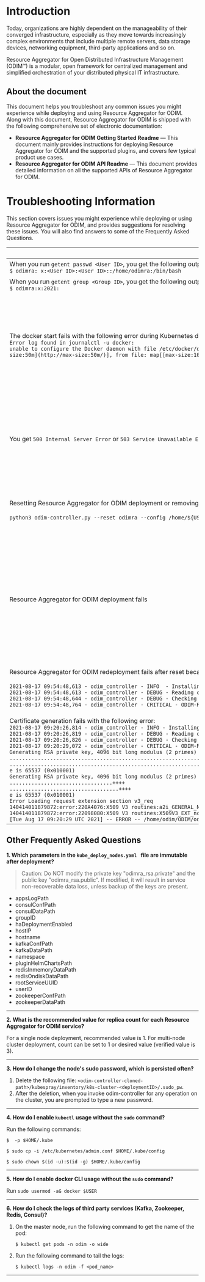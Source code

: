 # Introduction

Today, organizations are highly dependent on the manageability of their converged infrastructure, especially as they move towards increasingly complex environments that include multiple remote servers, data storage devices, networking equipment, third-party applications and so on. 

Resource Aggregator for Open Distributed Infrastructure Management \(ODIM™\) is a modular, open framework for centralized management and simplified orchestration of your distributed physical IT infrastructure.

## About the document

This document helps you troubleshoot any common issues you might experience while deploying and using Resource Aggregator for ODIM. Along with this document, Resource Aggregator for ODIM is shipped with the following comprehensive set of electronic documentation:

- **Resource Aggregator for ODIM Getting Started Readme** — This document mainly provides instructions for deploying Resource Aggregator for ODIM and the supported plugins, and covers few typical product use cases.
- **Resource Aggregator for ODIM API Readme** — This document provides detailed information on all the supported APIs of Resource Aggregator for ODIM.

# Troubleshooting Information

This section covers issues you might experience while deploying or using Resource Aggregator for ODIM, and provides suggestions for resolving these issues. You will also find answers to some of the Frequently Asked Questions.

| Symptom/Question                                             | Possible cause/Recommendation                                |
| ------------------------------------------------------------ | ------------------------------------------------------------ |
| When you run `getent passwd <User ID>`, you get the following output:<br />`$ odimra: x:<User ID>:<User ID>::/home/odimra:/bin/bash` | The User ID in the configuration file already exists. <br />Use a unique User ID. |
| When you run `getent group <Group ID>`, you get the following output:<br />`$ odimra:x:2021:` | The Group ID in the configuration file already exists. <br />Use a unique Group ID. |
| The docker start fails with the following error during Kubernetes deployment:<br />`Error log found in journalctl -u docker:`<br />`unable to configure the Docker daemon with file /etc/docker/daemon.json: the following directives are specified both as a flag and in the configuration file: log-opts: (from flag: map[max-file:5 [max-size:50m](http://max-size:50m/)], from file: map[[max-size:100m](http://max-size:100m/)])` | 1. Create a file `/etc/systemd/system/docker.service.d/docker.conf ` and add the following content in it:<br />`$ [Service]`<br />`ExecStart=`<br />`ExecStart=/usr/bin/dockerd`<br />2. Reset and deploy Kubernetes again.<br /><br />Reference links to the issue:<br/>https://docs.docker.com/config/daemon/#troubleshoot-conflicts-between-the-daemonjson-and-startup-scripts<br/>https://docs.docker.com/config/daemon/#use-the-hosts-key-in-daemonjson-with-systemd |
| You get `500 Internal Server Error` or `503 Service Unavailable Error` upon sending HTTP requests | 1. Run the following command on the master node to verify all deployed services are running successfully:<br />`$ kubectl get pods -n odim -o wide`<br />2. Use the same command to check on which node the Resource Aggregator for ODIM service is deployed.<br />3. Navigate to the log path configured on that node to view the service log file.<br /><br />Your server encounters unexpected conditions that can prevent it from fulfilling requests due to temporary overloading, session timeout or any unforeseen reasons.<br /> |
| Resetting Resource Aggregator for ODIM deployment or removing the resource aggregator services fails with the following command:<br /><br />`python3 odim-controller.py --reset odimra --config /home/${USER}/ODIM/odim-controller/scripts/kube_deploy_nodes.yaml` | Use the following command to reset Resource Aggregator for ODIM deployment or uninstall all the resource aggregator services:<br /><br />`python3 odim-controller.py --reset odimra --config /home/${USER}/ODIM/odim-controller/scripts/kube_deploy_nodes.yaml --ignore-errors` |
| Resource Aggregator for ODIM deployment fails                | 1. Reset Resource Aggregator for ODIM deployment using the following command:<br />`python3 odim-controller.py --reset odimra --config /home/${USER}/ODIM/odim-controller/scripts/kube_deploy_nodes.yaml --ignore-errors`<br /><br />2. Redeploy Resource Aggregator for ODIM services using the following command:<br />`python3 odim-controller.py --deploy \<br/> odimra --config /home/${USER}/ODIM/odim-controller/\<br/>scripts/kube_deploy_nodes.yaml`<br /><br />NOTE: Verify the formatting of the content in `kube_deploy_nodes.yaml` configuration file. It has to be retained as per the formatting in the `kube_deploy_nodes.yaml.tmpl` file. |
| Resource Aggregator for ODIM redeployment fails after reset because of invalid odimCertsPath<br /><br />`2021-08-17 09:54:48,613 - odim_controller - INFO  - Installing ODIMRA`<br/>`2021-08-17 09:54:48,613 - odim_controller - DEBUG - Reading config file /home/odim/kube_deploy_nodes.yaml`<br/>`2021-08-17 09:54:48,644 - odim_controller - DEBUG - Checking if the local user matches with the configired nodes user`<br/>`2021-08-17 09:54:48,764 - odim_controller - CRITICAL - ODIM-RA certificates path does not exist` | In case of invalid odimCertsPath:<br />1. Navigate to the `kube_deploy_nodes.yaml` file.<br />2. If the value for odimCertsPath is not defined, specify the parameter value as `""` (empty double quotations) or delete the parameter from the file.<br /><br />3. Redeploy Resource Aggregator for ODIM. |
| Certificate generation fails with the following error:<br />`2021-08-17 09:20:26,814 - odim_controller - INFO - Installing ODIMRA`<br />`2021-08-17 09:20:26,819 - odim_controller - DEBUG - Reading config file /home/odim/kube_deploy_nodes.yaml`<br />`2021-08-17 09:20:26,826 - odim_controller - DEBUG - Checking if the local user matches with the configired nodes user`<br />`2021-08-17 09:20:29,072 - odim_controller - CRITICAL - ODIM-RA certificate generation failed`<br />`Generating RSA private key, 4096 bit long modulus (2 primes)`<br />`......................................................................................++++`<br />`....................................................................................................................................................................................................++++`<br />`e is 65537 (0x010001)`<br />`Generating RSA private key, 4096 bit long modulus (2 primes)`<br />`.................................++++`<br />`...................................++++`<br />`e is 65537 (0x010001)`<br />`Error Loading request extension section v3_req`<br />`140414011879872:error:220A4076:X509 V3 routines:a2i_GENERAL_NAME:bad ip address:../crypto/x509v3/v3_alt.c:457:value=null`<br />`140414011879872:error:22098080:X509 V3 routines:X509V3_EXT_nconf:error in extension:../crypto/x509v3/v3_conf.c:47:name=subjectAltName, value=@alt_names`<br />`[Tue Aug 17 09:20:29 UTC 2021] -- ERROR -- /home/odim/ODIM/odim-controller/scripts/certs/OneNodeDeployment/odimra_server.csr generation failed` | 1. Navigate to the `kube_deploy_nodes.yaml` file.<br />2. Specify valid values to the following parameters, else specify their values as `""` (empty double quotations):<br />`odimraServerCertFQDNSan`<br />`odimraServerCertIPSan`<br />`odimraKafkaClientCertFQDNSan`<br />`odimraKafkaClientCertIPSan` parameters. <br /> |

## Other Frequently Asked Questions

**1. Which parameters in the `kube_deploy_nodes.yaml ` file are immutable after deployment?**

<blockquote> Caution: Do NOT modify the private key "odimra_rsa.private" and the public key "odimra_rsa.public". If modified, it will result in service non-recoverable data loss, unless backup of the keys are present. </blockquote>

- appsLogPath
- consulConfPath
- consulDataPath
- groupID
- haDeploymentEnabled
- hostIP
- hostname
- kafkaConfPath
- kafkaDataPath
- namespace
- pluginHelmChartsPath
- redisInmemoryDataPath
- redisOndiskDataPath
- rootServiceUUID
- userID
- zookeeperConfPath
- zookeeperDataPath

------

**2. What is the recommended value for replica count for each Resource Aggregator for ODIM service?**

For a single node deployment, recommended value is 1. 
For multi-node cluster deployment, count can be set to 1 or desired value (verified value is 3).

------

**3. How do I change the node's sudo password, which is persisted often?**

1. Delete the following file:
   `<odim-controller-cloned-path>/kubespray/inventory/k8s-cluster-<deploymentID>/.sudo_pw`. 
2. After the deletion, when you invoke odim-controller for any operation on the cluster, you are prompted to type a new password.

------

**4. How do I enable `kubectl` usage without the `sudo` command?**

Run the following commands:

```
$  -p $HOME/.kube
```

```
$ sudo cp -i /etc/kubernetes/admin.conf $HOME/.kube/config
```

```
$ sudo chown $(id -u):$(id -g) $HOME/.kube/config
```

------

**5. How do I enable docker CLI usage without the `sudo` command?**

Run `sudo usermod -aG docker $USER`

------

**6. How do I check the logs of third party services (Kafka, Zookeeper, Redis, Consul)?**

1. On the master node, run the following command to get the name of the pod:

   ```
   $ kubectl get pods -n odim -o wide
   ```

2. Run the following command to tail the logs:
   
   ```
   $ kubectl logs -n odim -f <pod_name>
   ```
   

------

